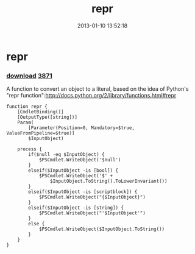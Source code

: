 ﻿---
pid:            3870
parent:         0
children:       3871
poster:         Kyle A Eppler
title:          repr
date:           2013-01-10 13:52:18
description:    A function to convert an object to a literal, based on the idea of Python's "repr function":http://docs.python.org/2/library/functions.html#repr
format:         posh
---

# repr

### [download](3870.ps1)  [3871](3871.md)

A function to convert an object to a literal, based on the idea of Python's "repr function":http://docs.python.org/2/library/functions.html#repr

```posh
function repr {
    [CmdletBinding()]
    [OutputType([string])]
    Param(
        [Parameter(Position=0, Mandatory=$true, ValueFromPipeline=$true)]
        $InputObject)

    process {
        if($null -eq $InputObject) {
            $PSCmdlet.WriteObject('$null')
        }
        elseif($InputObject -is [bool]) {
            $PSCmdlet.WriteObject('$' +
                $InputObject.ToString().ToLowerInvariant())
        }
        elseif($InputObject -is [scriptblock]) {
            $PSCmdlet.WriteObject("{$InputObject}")
        }
        elseif($InputObject -is [string]) {
            $PSCmdlet.WriteObject("'$InputObject'")
        }
        else {
            $PSCmdlet.WriteObject($InputObject.ToString())
        }
    }
}
```

